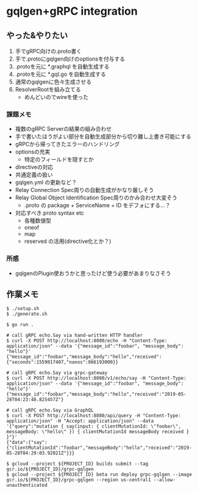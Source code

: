 # gqlgen+gRPC integration

## やった&やりたい

1. 手でgRPC向けの.proto書く
1. 手で.protoにgqlgen向けのoptionsを付与する
1. .protoを元に *.graphql を自動生成する
1. .protoを元に *.gql.go を自動生成する
1. 通常のgqlgenに色々生成させる
1. ResolverRootを組み立てる
    * めんどいのでwireを使った

### 課題メモ

* 複数のgRPC Serverの結果の組み合わせ
* 手で書いたほうがよい部分を自動生成部分から切り離し上書き可能にする
* gRPCから帰ってきたエラーのハンドリング
* optionsの充実
    * 特定のフィールドを隠すとか
* directiveの対応
* 共通定義の扱い
* gqlgen.yml の更新など？
* Relay Connection Spec周りの自動生成がかなり厳しそう
* Relay Global Object Identification Spec周りのかみ合わせ大変そう
    * .proto の package + ServiceName + ID をデフォにする…？
* 対応すべき.proto syntax etc
    * 各種数値型
    * oneof
    * map
    * reserved の活用(directive化とか？)

### 所感

* gqlgenのPlugin使おうかと思ったけど使う必要があまりなさそう

## 作業メモ

```
$ ./setup.sh
$ ./generate.sh
```

```
$ go run .

# call gRPC echo.Say via hand-written HTTP handler
$ curl -X POST http://localhost:8080/echo -H "Content-Type: application/json" --data '{"message_id":"foobar", "message_body": "hello"}'
{"message_id":"foobar","message_body":"hello","received":{"seconds":1559017407,"nanos":866193000}}

# call gRPC echo.Say via grpc-gateway
$ curl -X POST http://localhost:8080/v1/echo/say -H "Content-Type: application/json" --data '{"message_id":"foobar", "message_body": "hello"}'
{"message_id":"foobar","message_body":"hello","received":"2019-05-28T04:23:48.825457Z"}

# call gRPC echo.Say via GraphQL
$ curl -X POST http://localhost:8080/api/query -H "Content-Type: application/json" -H "Accept: application/json" --data '{"query":"mutation { say(input: { clientMutationId: \"foobar\", messageBody: \"hello\" }) { clientMutationId messageBody received } }"}'
{"data":{"say":{"clientMutationId":"foobar","messageBody":"hello","received":"2019-05-28T04:29:03.92021Z"}}}
```

```
$ gcloud --project ${PROJECT_ID} builds submit --tag gcr.io/${PROJECT_ID}/grpc-gqlgen
$ gcloud --project ${PROJECT_ID} beta run deploy grpc-gqlgen --image gcr.io/${PROJECT_ID}/grpc-gqlgen --region us-central1 --allow-unauthenticated
```
